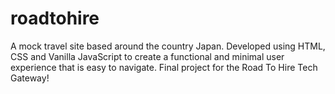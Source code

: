 # roadtohire

A mock travel site based around the country Japan.  Developed using HTML, CSS and Vanilla JavaScript to create a functional and minimal user experience that is easy to navigate.  Final project for the Road To Hire Tech Gateway!

